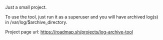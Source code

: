 Just a small project.

To use the tool, just run it as a superuser and you will have archived log(s) in /var/log/$archive_directory.

Project page url: https://roadmap.sh/projects/log-archive-tool
